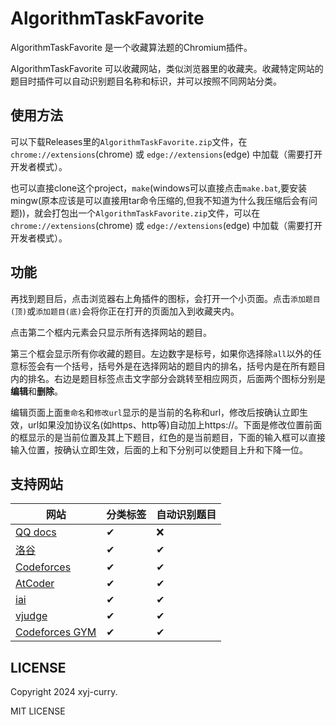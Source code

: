 # AlgorithmTaskFavorite
AlgorithmTaskFavorite 是一个收藏算法题的Chromium插件。

AlgorithmTaskFavorite 可以收藏网站，类似浏览器里的收藏夹。收藏特定网站的题目时插件可以自动识别题目名称和标识，并可以按照不同网站分类。

## 使用方法
可以下载Releases里的`AlgorithmTaskFavorite.zip`文件，在 `chrome://extensions`(chrome) 或 `edge://extensions`(edge) 中加载（需要打开开发者模式）。

也可以直接clone这个project，`make`(windows可以直接点击`make.bat`,要安装mingw(原本应该是可以直接用tar命令压缩的,但我不知道为什么我压缩后会有问题))，就会打包出一个`AlgorithmTaskFavorite.zip`文件，可以在 `chrome://extensions`(chrome) 或 `edge://extensions`(edge) 中加载（需要打开开发者模式）。

## 功能
再找到题目后，点击浏览器右上角插件的图标，会打开一个小页面。点击`添加题目(顶)`或`添加题目(底)`会将你正在打开的页面加入到收藏夹内。

点击第二个框内元素会只显示所有选择网站的题目。

第三个框会显示所有你收藏的题目。左边数字是标号，如果你选择除`all`以外的任意标签会有一个括号，括号外是在选择网站的题目内的排名，括号内是在所有题目内的排名。右边是题目标签点击文字部分会跳转至相应网页，后面两个图标分别是**编辑**和**删除**。

编辑页面上面`重命名`和`修改url`显示的是当前的名称和url，修改后按确认立即生效，url如果没加协议名(如https、http等)自动加上https://。下面是修改位置前面的框显示的是当前位置及其上下题目，红色的是当前题目，下面的输入框可以直接输入位置，按确认立即生效，后面的上和下分别可以使题目上升和下降一位。

## 支持网站
|网站											|分类标签	|自动识别题目	|
|-----------------------------------------------|-------|-----------|
|[QQ docs](https://docs.qq.com)					|✔		|❌			|
|[洛谷](https://www.luogu.com.cn)				|✔		|✔			|
|[Codeforces](https://codeforces.com)			|✔		|✔			|
|[AtCoder](https://atcoder.jp)					|✔		|✔			|
|[iai](https://iai.sh.cn)						|✔		|✔			|
|[vjudge](https://vjudge.net)					|✔		|✔			|
|[Codeforces GYM](https://codeforces.com/gyms)	|✔		|✔			|

## LICENSE
Copyright 2024 xyj-curry.

MIT LICENSE